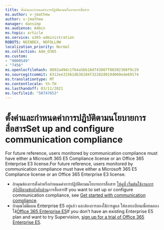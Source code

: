 ```yaml
---
title: ตั้งค่าและกําหนดค่าการปฏิบัติตามนโยบายการสื่อสาร
ms.author: v-jmathew
author: v-jmathew
manager: dansimp
ms.audience: Admin
ms.topic: article
ms.service: o365-administration
ROBOTS: NOINDEX, NOFOLLOW
localization_priority: Normal
ms.collection: Adm_O365
ms.custom:
- "9000549"
- "7456"
ms.openlocfilehash: 8892a49dc1fb4a5bb18d743807f80302360f9c29
ms.sourcegitcommit: 6312ee31561db36104f32282d019d069ede69174
ms.translationtype: MT
ms.contentlocale: th-TH
ms.lasthandoff: 03/11/2021
ms.locfileid: "50747653"
---
```

# <a name="set-up-and-configure-communication-compliance"></a><span data-ttu-id="bbe91-102">ตั้งค่าและกําหนดค่าการปฏิบัติตามนโยบายการสื่อสาร</span><span class="sxs-lookup"><span data-stu-id="bbe91-102">Set up and configure communication compliance</span></span>

<span data-ttu-id="bbe91-103">For future reference, users monitored by communication compliance must have either a Microsoft 365 E5 Compliance license or an Office 365 Enterprise E3 license.</span><span class="sxs-lookup"><span data-stu-id="bbe91-103">For future reference, users monitored by communication compliance must have either a Microsoft 365 E5 Compliance license or an Office 365 Enterprise E3 license.</span></span>

* <span data-ttu-id="bbe91-104">ถ้าคุณต้องการตั้งค่าหรือกําหนดค่าการปฏิบัติตามนโยบายการสื่อสาร [ให้ดูที่ เริ่มต้นใช้งานการปฏิบัติตามข้อบังคับด้าน](https://go.microsoft.com/fwlink/?linkid=2111549)การสื่อสาร</span><span class="sxs-lookup"><span data-stu-id="bbe91-104">If you want to set up or configure communication compliance, see [Get started with communication compliance](https://go.microsoft.com/fwlink/?linkid=2111549).</span></span>
* <span data-ttu-id="bbe91-105">ถ้าคุณไม่มีแผน Enterprise E5 อยู่แล้ว และต้องการลองใช้การดูแล ให้ลงทะเบียนเพื่อทดลองใช้[Office 365 Enterprise E5](https://go.microsoft.com/fwlink/p/?LinkID=698279)</span><span class="sxs-lookup"><span data-stu-id="bbe91-105">If you don't have an existing Enterprise E5 plan and want to try Supervision, [sign up for a trial of Office 365 Enterprise E5](https://go.microsoft.com/fwlink/p/?LinkID=698279).</span></span>
